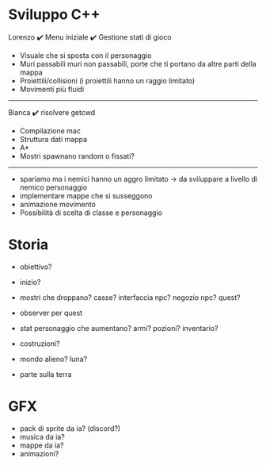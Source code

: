 # Sviluppo C++
Lorenzo
✔️ Menu iniziale
✔️ Gestione stati di gioco
- Visuale che si sposta con il personaggio
- Muri passabili muri non passabili, porte che ti portano da altre parti della mappa
- Proiettili/collisioni (i proiettili hanno un raggio limitato)
- Movimenti più fluidi

---

Bianca
✔️ risolvere getcwd
- Compilazione mac
- Struttura dati mappa
- A*
- Mostri spawnano random o fissati?

---

- spariamo ma i nemici hanno un aggro limitato -> da sviluppare a livello di nemico personaggio
- implementare mappe che si susseggono
- animazione movimento
- Possibilità di scelta di classe e personaggio

# Storia
- obiettivo?
- inizio?
- mostri che droppano? casse? interfaccia npc? negozio npc? quest?
- observer per quest
- stat personaggio che aumentano? armi? pozioni? inventario?
- costruzioni?

- mondo alieno? luna?
- parte sulla terra


# GFX
- pack di sprite da ia? (discord?)
- musica da ia?
- mappe da ia?
- animazioni? 



